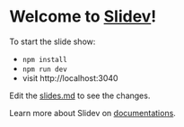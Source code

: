 # Welcome to [Slidev](https://github.com/slidevjs/slidev)!

To start the slide show:

- `npm install`
- `npm run dev`
- visit http://localhost:3040

Edit the [slides.md](./slides.md) to see the changes.

Learn more about Slidev on [documentations](https://sli.dev/).
